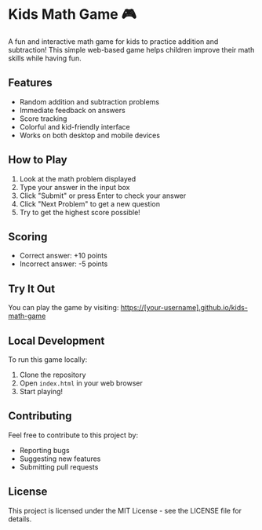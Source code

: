 # Kids Math Game 🎮

A fun and interactive math game for kids to practice addition and subtraction! This simple web-based game helps children improve their math skills while having fun.

## Features

- Random addition and subtraction problems
- Immediate feedback on answers
- Score tracking
- Colorful and kid-friendly interface
- Works on both desktop and mobile devices

## How to Play

1. Look at the math problem displayed
2. Type your answer in the input box
3. Click "Submit" or press Enter to check your answer
4. Click "Next Problem" to get a new question
5. Try to get the highest score possible!

## Scoring

- Correct answer: +10 points
- Incorrect answer: -5 points

## Try It Out

You can play the game by visiting: [https://[your-username].github.io/kids-math-game](https://[your-username].github.io/kids-math-game)

## Local Development

To run this game locally:

1. Clone the repository
2. Open `index.html` in your web browser
3. Start playing!

## Contributing

Feel free to contribute to this project by:
- Reporting bugs
- Suggesting new features
- Submitting pull requests

## License

This project is licensed under the MIT License - see the LICENSE file for details.
